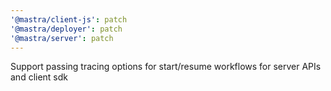 ```yaml
---
'@mastra/client-js': patch
'@mastra/deployer': patch
'@mastra/server': patch
---
```


Support passing tracing options for start/resume workflows for server APIs and client sdk
